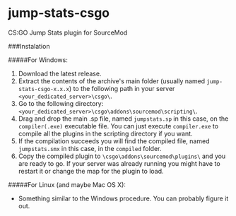 jump-stats-csgo
===============

CS:GO Jump Stats plugin for SourceMod

###Instalation

#####For Windows:
  1. Download the latest release.
  2. Extract the contents of the archive's main folder (usually named `jump-stats-csgo-x.x.x`) to the following path in your server `<your_dedicated_server>\csgo\`.
  3. Go to the following directory: `<your_dedicated_server>\csgo\addons\sourcemod\scripting\`.
  3. Drag and drop the main .sp file, named `jumpstats.sp` in this case, on the `compiler(.exe)` executable file. You can just execute `compiler.exe` to compile all the plugins in the scripting directory if you want.
  4. If the compilation succeeds you will find the compiled file, named `jumpstats.smx` in this case, in the `compiled` folder.
  5. Copy the compiled plugin to `\csgo\addons\sourcemod\plugins\` and you are ready to go. If your server was already running you might have to restart it or change the map for the plugin to load.
  
#####For Linux (and maybe Mac OS X):
  * Something similar to the Windows procedure. You can probably figure it out.
